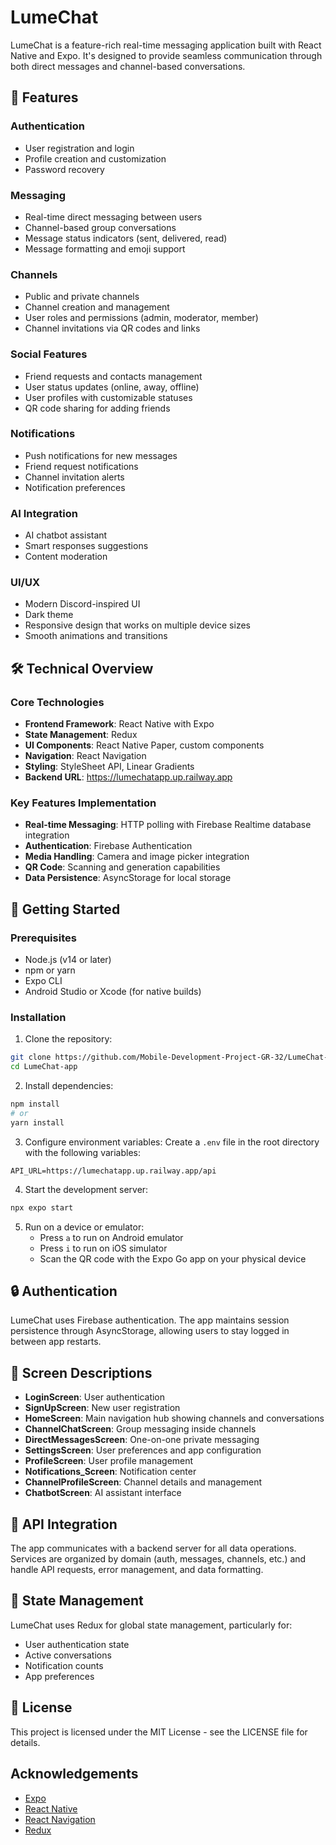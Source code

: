 # LumeChat

LumeChat is a feature-rich real-time messaging application built with React Native and Expo. It's designed to provide seamless communication through both direct messages and channel-based conversations.

## 📱 Features

### Authentication
- User registration and login
- Profile creation and customization
- Password recovery

### Messaging
- Real-time direct messaging between users
- Channel-based group conversations
- Message status indicators (sent, delivered, read)
- Message formatting and emoji support

### Channels
- Public and private channels
- Channel creation and management
- User roles and permissions (admin, moderator, member)
- Channel invitations via QR codes and links

### Social Features
- Friend requests and contacts management
- User status updates (online, away, offline)
- User profiles with customizable statuses
- QR code sharing for adding friends

### Notifications
- Push notifications for new messages
- Friend request notifications
- Channel invitation alerts
- Notification preferences

### AI Integration
- AI chatbot assistant
- Smart responses suggestions
- Content moderation

### UI/UX
- Modern Discord-inspired UI
- Dark theme
- Responsive design that works on multiple device sizes
- Smooth animations and transitions

## 🛠️ Technical Overview

### Core Technologies
- **Frontend Framework**: React Native with Expo
- **State Management**: Redux
- **UI Components**: React Native Paper, custom components
- **Navigation**: React Navigation
- **Styling**: StyleSheet API, Linear Gradients
- **Backend URL**: https://lumechatapp.up.railway.app

### Key Features Implementation
- **Real-time Messaging**: HTTP polling with Firebase Realtime database integration
- **Authentication**: Firebase Authentication
- **Media Handling**: Camera and image picker integration
- **QR Code**: Scanning and generation capabilities
- **Data Persistence**: AsyncStorage for local storage

## 🚀 Getting Started

### Prerequisites
- Node.js (v14 or later)
- npm or yarn
- Expo CLI
- Android Studio or Xcode (for native builds)

### Installation

1. Clone the repository:
```bash
git clone https://github.com/Mobile-Development-Project-GR-32/LumeChat-app.git
cd LumeChat-app
```

2. Install dependencies:
```bash
npm install
# or
yarn install
```

3. Configure environment variables:
Create a `.env` file in the root directory with the following variables:
```
API_URL=https://lumechatapp.up.railway.app/api
```

4. Start the development server:
```bash
npx expo start
```

5. Run on a device or emulator:
   - Press `a` to run on Android emulator
   - Press `i` to run on iOS simulator
   - Scan the QR code with the Expo Go app on your physical device

## 🔒 Authentication

LumeChat uses Firebase authentication. The app maintains session persistence through AsyncStorage, allowing users to stay logged in between app restarts.

## 📱 Screen Descriptions

- **LoginScreen**: User authentication
- **SignUpScreen**: New user registration
- **HomeScreen**: Main navigation hub showing channels and conversations
- **ChannelChatScreen**: Group messaging inside channels
- **DirectMessagesScreen**: One-on-one private messaging
- **SettingsScreen**: User preferences and app configuration
- **ProfileScreen**: User profile management
- **Notifications_Screen**: Notification center
- **ChannelProfileScreen**: Channel details and management
- **ChatbotScreen**: AI assistant interface

## 📡 API Integration

The app communicates with a backend server for all data operations. Services are organized by domain (auth, messages, channels, etc.) and handle API requests, error management, and data formatting.

## 🧩 State Management

LumeChat uses Redux for global state management, particularly for:
- User authentication state
- Active conversations
- Notification counts
- App preferences

## 📝 License

This project is licensed under the MIT License - see the LICENSE file for details.

## Acknowledgements
- [Expo](https://expo.dev/)
- [React Native](https://reactnative.dev/)
- [React Navigation](https://reactnavigation.org/)
- [Redux](https://redux.js.org/)